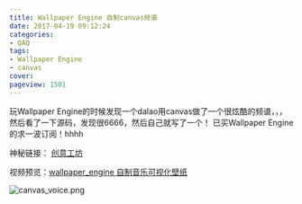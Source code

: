 ```yaml
---
title: Wallpaper Engine 自制canvas频谱
date: 2017-04-19 09:12:24
categories:
- QAQ
tags:
- Wallpaper Engine
- canvas
cover: 
pageview: 1501
---
```


玩Wallpaper Engine的时候发现一个dalao用canvas做了一个很炫酷的频谱，，，然后看了一下源码，发现很6666，然后自己就写了一个！
已买Wallpaper Engine的求一波订阅！hhhh

神秘链接： [创意工坊](http://steamcommunity.com/sharedfiles/filedetails/?id=908184092)

视频预览：[wallpaper_engine 自制音乐可视化壁纸](https://www.bilibili.com/video/av10522616/)

![canvas_voice.png](///qiniu.miiiku.xyz/canvas_voice.png)



